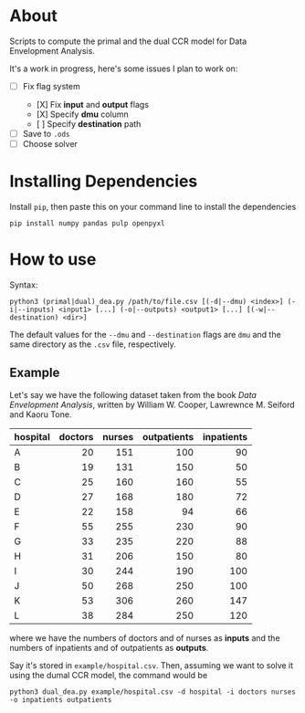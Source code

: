 # About

Scripts to compute the primal and the dual CCR model for Data Envelopment Analysis.

It's a work in progress, here's some issues I plan to work on:
  - [ ] Fix flag system<ul><li>[X] Fix **input** and **output** flags</li><li>[X] Specify **dmu** column</li><li>[ ] Specify **destination** path</li></ul>
  - [ ] Save to `.ods`
  - [ ] Choose solver

# Installing Dependencies

Install `pip`, then paste this on your command line to install the dependencies

```console
pip install numpy pandas pulp openpyxl
```

# How to use

Syntax:
```console
python3 (primal|dual)_dea.py /path/to/file.csv [(-d|--dmu) <index>] (-i|--inputs) <input1> [...] (-o|--outputs) <output1> [...] [(-w|--destination) <dir>]
```

The default values for the `--dmu` and `--destination` flags are `dmu` and the same directory as the `.csv` file, respectively.

## Example

Let's say we have the following dataset taken from the book _Data Envelopment Analysis_, written by William W. Cooper, Lawrewnce M. Seiford and Kaoru Tone.

| hospital | doctors | nurses | outpatients | inpatients |
| -------- | -------:| ------:| -----------:| ----------:|
|A         |       20|     151|          100|          90|
|B         |       19|     131|          150|          50|
|C         |       25|     160|          160|          55|
|D         |       27|     168|          180|          72|
|E         |       22|     158|           94|          66|
|F         |       55|     255|          230|          90|
|G         |       33|     235|          220|          88|
|H         |       31|     206|          150|          80|
|I         |       30|     244|          190|         100|
|J         |       50|     268|          250|         100|
|K         |       53|     306|          260|         147|
|L         |       38|     284|          250|         120|

where we have the numbers of doctors and of nurses as **inputs** and the numbers of inpatients and of outpatients as **outputs**.


Say it's stored in `example/hospital.csv`. Then, assuming we want to solve it using the dumal CCR model, the command would be

```console
python3 dual_dea.py example/hospital.csv -d hospital -i doctors nurses -o inpatients outpatients
```

